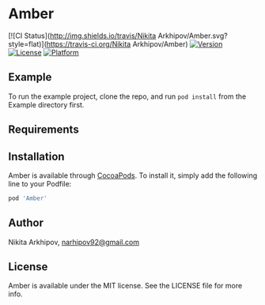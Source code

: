 # Amber

[![CI Status](http://img.shields.io/travis/Nikita Arkhipov/Amber.svg?style=flat)](https://travis-ci.org/Nikita Arkhipov/Amber)
[![Version](https://img.shields.io/cocoapods/v/Amber.svg?style=flat)](http://cocoapods.org/pods/Amber)
[![License](https://img.shields.io/cocoapods/l/Amber.svg?style=flat)](http://cocoapods.org/pods/Amber)
[![Platform](https://img.shields.io/cocoapods/p/Amber.svg?style=flat)](http://cocoapods.org/pods/Amber)

## Example

To run the example project, clone the repo, and run `pod install` from the Example directory first.

## Requirements

## Installation

Amber is available through [CocoaPods](http://cocoapods.org). To install
it, simply add the following line to your Podfile:

```ruby
pod 'Amber'
```

## Author

Nikita Arkhipov, narhipov92@gmail.com

## License

Amber is available under the MIT license. See the LICENSE file for more info.
